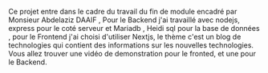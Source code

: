 Ce projet entre dans le cadre du travail du fin de module encadré par Monsieur Abdelaziz DAAIF , Pour le Backend j'ai travaillé avec nodejs, express pour le coté serveur et Mariadb , Heidi sql pour la base de données , pour le Frontend j'ai choisi d'utiliser Nextjs, le thème c'est un blog de technologies qui contient des informations sur les nouvelles technologies.
Vous allez trouver une vidéo de demonstration pour le fronted, et une pour le Backend.
